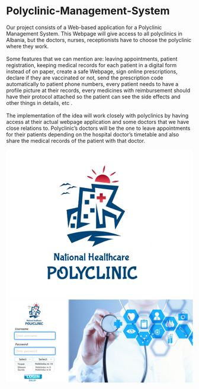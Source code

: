 # Polyclinic-Management-System

   Our project consists of a Web-based application for a Polyclinic Management System. This Webpage will give access to all polyclinics in Albania, but the doctors, nurses, receptionists have to choose the polyclinic where they work. <br><br>
    Some features that we can mention are: leaving appointments, patient registration, keeping medical records for each patient in a digital form instead of on paper, create a safe Webpage, sign online prescriptions, declare if they are vaccinated or not, send the prescription code automatically to patient phone numbers, every patient needs to have a profile picture at their records, every medicines with reimbursement should have their protocol attached so the patient can see the side effects and other things in details,  etc . <br><br>
    The implementation of the idea will work closely with polyclinics by having access at their actual webpage application and some doctors that we have close relations to. Polyclinic’s doctors will be the one to leave appointments for their patients depending on the hospital doctor’s timetable and also share the medical records of the patient with that doctor. 

![](VIEW/LOGOproject.png)
![](VIEW/BCG.POLY.png)


